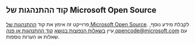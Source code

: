 ## <a name="microsoft-open-source-code-of-conduct"></a>קוד ההתנהגות של Microsoft Open Source
פרוייקט זה אימץ את קוד [ההתנהגות של Microsoft Open Source](https://opensource.microsoft.com/codeofconduct/).
לקבלת מידע נוסף, עיין [בשאלות הנפוצות בנושא](https://opensource.microsoft.com/codeofconduct/faq/) [קוד ההתנהגות או פנה opencode@microsoft.com](mailto:opencode@microsoft.com) עם שאלות או הערות נוספות.
